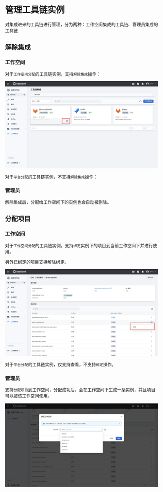 # 管理工具链实例

对集成进来的工具链进行管理，分为两种：工作空间集成的工具链、管理员集成的工具链

## 解除集成

### 工作空间

对于`工作空间分配`的工具链实例，支持`解除集成`操作：

![tool04](../../images/tool04.png)

对于`平台分配`的工具链实例，不支持`解除集成`操作：

### 管理员

解除集成后，分配给工作空间下的实例也会自动被删除。

## 分配项目

### 工作空间

对于`工作空间分配`的工具链实例，支持`绑定`实例下的项目到当前工作空间下并进行使用。

另外已绑定的项目支持解除绑定。

![tool05](../../images/tool05.png)

对于`平台分配`的工具链实例，仅支持查看，不支持`绑定`操作。

### 管理员

支持`分配项目`到工作空间，分配成功后，会在工作空间下生成一条实例，并且项目可以被该工作空间使用。

![tool06](../../images/tool06.png)

